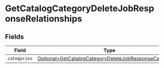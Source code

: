 # GetCatalogCategoryDeleteJobResponseRelationships


## Fields

| Field                                                                                                                                | Type                                                                                                                                 | Required                                                                                                                             | Description                                                                                                                          |
| ------------------------------------------------------------------------------------------------------------------------------------ | ------------------------------------------------------------------------------------------------------------------------------------ | ------------------------------------------------------------------------------------------------------------------------------------ | ------------------------------------------------------------------------------------------------------------------------------------ |
| `categories`                                                                                                                         | [Optional\<GetCatalogCategoryDeleteJobResponseCategories>](../../models/components/GetCatalogCategoryDeleteJobResponseCategories.md) | :heavy_minus_sign:                                                                                                                   | N/A                                                                                                                                  |